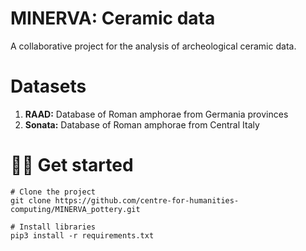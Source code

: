 # MINERVA: Ceramic data

A collaborative project for the analysis of archeological ceramic data.

# Datasets 

1. **RAAD:** Database of Roman amphorae from Germania provinces
2. **Sonata:** Database of Roman amphorae from Central Italy

# :woman_technologist: Get started 

```
# Clone the project
git clone https://github.com/centre-for-humanities-computing/MINERVA_pottery.git

# Install libraries
pip3 install -r requirements.txt

```
